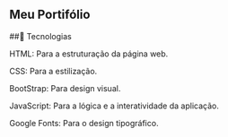 ## Meu Portifólio

##🚀 Tecnologias

HTML: Para a estruturação da página web.

CSS: Para a estilização.

BootStrap: Para design visual.

JavaScript: Para a lógica e a interatividade da aplicação.

Google Fonts: Para o design tipográfico.

